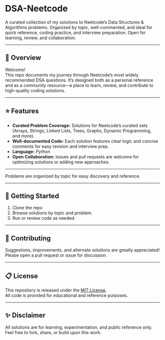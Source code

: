 # DSA-Neetcode

A curated collection of my solutions to Neetcode’s Data Structures & Algorithms problems. Organized by topic, well-commented, and ideal for quick reference, coding practice, and interview preparation. Open for learning, review, and collaboration.

---

## 📘 Overview

Welcome!  
This repo documents my journey through Neetcode’s most widely recommended DSA questions. It’s designed both as a personal reference and as a community resource—a place to learn, review, and contribute to high-quality coding solutions.

---

## ⭐ Features

- **Curated Problem Coverage:** Solutions for Neetcode’s curated sets (Arrays, Strings, Linked Lists, Trees, Graphs, Dynamic Programming, and more).
- **Well-documented Code:** Each solution features clear logic and concise comments for easy revision and interview prep.
- **Language:** *Python*
- **Open Collaboration:** Issues and pull requests are welcome for optimizing solutions or adding new approaches.

---
Problems are organized by topic for easy discovery and reference.

---

## 🚀 Getting Started

1. Clone the repo
2. Browse solutions by topic and problem.
3. Run or review code as needed.

---

## 🤝 Contributing

Suggestions, improvements, and alternate solutions are greatly appreciated!  
Please open a pull request or issue for discussion.

---

## 📋 License

This repository is released under the [MIT License](LICENSE).  
All code is provided for educational and reference purposes.

---

## ✨ Disclaimer

All solutions are for learning, experimentation, and public reference only.  
Feel free to fork, share, or build upon this work.
